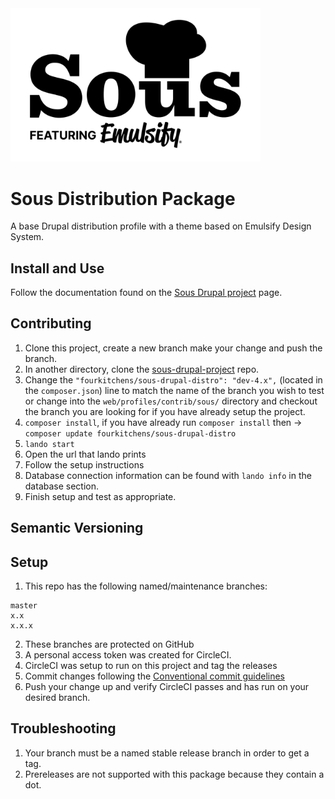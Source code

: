 <img style="max-width: 400px;" src="themes/sous_admin/assets/images/sous.svg" alt="Sous featuring Emulsify">

# Sous Distribution Package

A base Drupal distribution profile with a theme based on Emulsify Design System.

## Install and Use

Follow the documentation found on the [Sous Drupal project](https://github.com/fourkitchens/sous-drupal-project) page.

## Contributing

1. Clone this project, create a new branch make your change and push the branch.
2. In another directory, clone the [sous-drupal-project](https://github.com/fourkitchens/sous-drupal-project) repo.
3. Change the `"fourkitchens/sous-drupal-distro": "dev-4.x",` (located in the `composer.json`) line to match the name of the branch you wish to test or change into the `web/profiles/contrib/sous/` directory and checkout the branch you are looking for if you have already setup the project.
4.  `composer install`, if you have already run `composer install` then -> `composer update fourkitchens/sous-drupal-distro`
5. `lando start`
6. Open the url that lando prints
7. Follow the setup instructions
8. Database connection information can be found with `lando info` in the database section.
9. Finish setup and test as appropriate.

## Semantic Versioning

## Setup

1. This repo has the following named/maintenance branches:

```
master
x.x
x.x.x
```

2. These branches are protected on GitHub
3. A personal access token was created for CircleCI.
4. CircleCI was setup to run on this project and tag the releases
5. Commit changes following the [Conventional commit guidelines](https://www.conventionalcommits.org/en/v1.0.0/)
6. Push your change up and verify CircleCI passes and has run on your desired branch.

## Troubleshooting

1. Your branch must be a named stable release branch in order to get a tag.
2. Prereleases are not supported with this package because they contain a dot.
